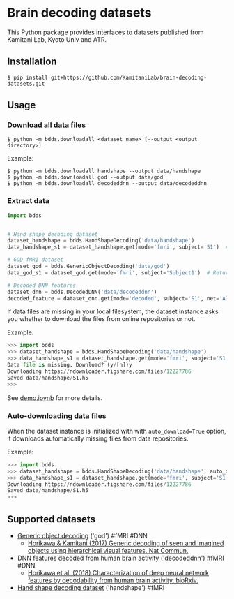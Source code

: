 # Brain decoding datasets

This Python package provides interfaces to datasets published from Kamitani Lab, Kyoto Univ and ATR.

## Installation

``` shellsession
$ pip install git+https://github.com/KamitaniLab/brain-decoding-datasets.git
```

## Usage

### Download all data files

``` shellsession
$ python -m bdds.downloadall <dataset name> [--output <output directory>]
```

Example:

``` shellsession
$ python -m bdds.downloadall handshape --output data/handshape
$ python -m bdds.downloadall god --output data/god
$ python -m bdds.downloadall decodeddnn --output data/decodeddnn
```

### Extract data

``` python
import bdds


# Hand shape decoding dataset
dataset_handshape = bdds.HandShapeDecoding('data/handshape')
data_handshape_s1 = dataset_handshape.get(mode='fmri', subject='S1')  # Return fMRI data as a bdpy dataset

# GOD fMRI dataset
dataset_god = bdds.GenericObjectDecoding('data/god')
data_god_s1 = dataset_god.get(mode='fmri', subject='Subject1')  # Return fMRI data as a bdpy dataset

# Decoded DNN features
dataset_dnn = bdds.DecodedDNN('data/decodeddnn')
decoded_feature = dataset_dnn.get(mode='decoded', subject='S1', net='AlexNet', layer='fc8')  # Return features as (a list of) numpy arrays.
```

If data files are missing in your local filesystem, the dataset instance asks you whether to download the files from online repositories or not.

Example:

``` python
>>> import bdds
>>> dataset_handshape = bdds.HandShapeDecoding('data/handshape')
>>> data_handshape_s1 = dataset_handshape.get(mode='fmri', subject='S1')
Data file is missing. Download? (y/[n])y
Downloading https://ndownloader.figshare.com/files/12227786
Saved data/handshape/S1.h5
>>>
```

See [demo.ipynb](demo.ipynb) for more details.

### Auto-downloading data files

When the dataset instance is initialized with with `auto_download=True` option, it downloads automatically missing files from data repositories.

Example:

``` python
>>> import bdds
>>> dataset_handshape = bdds.HandShapeDecoding('data/handshape', auto_download=True)
>>> data_handshape_s1 = dataset_handshape.get(mode='fmri', subject='S1')
Downloading https://ndownloader.figshare.com/files/12227786
Saved data/handshape/S1.h5
>>>
```

## Supported datasets

- [Generic object decoding](https://github.com/KamitaniLab/GenericObjectDecoding) ('god') #fMRI #DNN
    - [Horikawa & Kamitani (2017) Generic decoding of seen and imagined objects using hierarchical visual features. Nat Commun.](https://www.nature.com/articles/ncomms15037)
- DNN features decoded from human brain activity ('decodeddnn') #fMRI #DNN
    - [Horikawa et al. (2018) Characterization of deep neural network features by decodability from human brain activity. bioRxiv.](https://www.biorxiv.org/content/early/2018/09/23/424168)
- [Hand shape decoding dataset](https://figshare.com/articles/Hand_shape_decoding_rock_paper_scissors_/6698780) ('handshape') #fMRI
